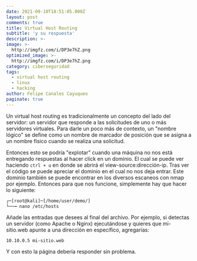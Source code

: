 ```yaml
---
date: 2021-09-10T18:51:05.000Z
layout: post
comments: true
title: Virtual Host Routing
subtitle: 'y su respuesta'
description: >-
image: >-
  http://imgfz.com/i/DP3e7hZ.png
optimized_image: >-
  http://imgfz.com/i/DP3e7hZ.png
category: ciberseguridad
tags:
  - virtual host routing
  - linux
  - hacking
author: Felipe Canales Cayuqueo
paginate: true
---
```


Un virtual host routing es tradicionalmente un concepto del lado del servidor: un servidor que responde a las solicitudes de uno o más servidores virtuales. Para darle un poco más de contexto, un "nombre lógico" se define como un nombre de marcador de posición que se asigna a un nombre físico cuando se realiza una solicitud.

Entonces esto se podría "explotar" cuando una máquina no nos está entregando respuestas al hacer click en un dominio. El cual se puede ver haciendo ```ctrl + u``` en donde se abrirá el view-source:dirección-ip. Tras ver el código se puede apreciar el dominio en el cual no nos deja entrar. Este dominio también se puede encontrar en los diversos escaneos con nmap por ejemplo. Entonces para que nos funcione, simplemente hay que hacer lo siguiente:

```bash
┌─[root@kali]─[/home/user/demo/]
└──╼ nano /etc/hosts
```

Añade las entradas que desees al final del archivo. Por ejemplo, si detectas un servidor (como Apache o Nginx) ejecutándose y quieres que mi-sitio.web apunte a una dirección en específico, agregarías:

```/etc/hosts
10.10.0.5 mi-sitio.web
```

Y con esto la página debería responder sin problema.
